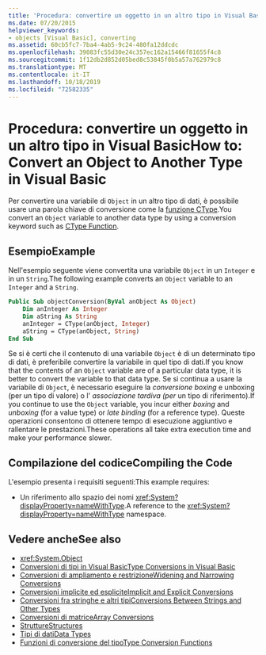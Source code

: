 ```yaml
---
title: 'Procedura: convertire un oggetto in un altro tipo in Visual Basic'
ms.date: 07/20/2015
helpviewer_keywords:
- objects [Visual Basic], converting
ms.assetid: 60cb5fc7-7ba4-4ab5-9c24-480fa12ddcdc
ms.openlocfilehash: 39083fc55d30e24c357ec162a15466f81655f4c8
ms.sourcegitcommit: 1f12db2d852d05bed8c53845f0b5a57a762979c8
ms.translationtype: MT
ms.contentlocale: it-IT
ms.lasthandoff: 10/18/2019
ms.locfileid: "72582335"
---
```

# <a name="how-to-convert-an-object-to-another-type-in-visual-basic"></a><span data-ttu-id="eb908-102">Procedura: convertire un oggetto in un altro tipo in Visual Basic</span><span class="sxs-lookup"><span data-stu-id="eb908-102">How to: Convert an Object to Another Type in Visual Basic</span></span>
<span data-ttu-id="eb908-103">Per convertire una variabile di `Object` in un altro tipo di dati, è possibile usare una parola chiave di conversione come la [funzione CType](../../../../visual-basic/language-reference/functions/ctype-function.md).</span><span class="sxs-lookup"><span data-stu-id="eb908-103">You convert an `Object` variable to another data type by using a conversion keyword such as [CType Function](../../../../visual-basic/language-reference/functions/ctype-function.md).</span></span>  
  
## <a name="example"></a><span data-ttu-id="eb908-104">Esempio</span><span class="sxs-lookup"><span data-stu-id="eb908-104">Example</span></span>  
 <span data-ttu-id="eb908-105">Nell'esempio seguente viene convertita una variabile `Object` in un `Integer` e in un `String`.</span><span class="sxs-lookup"><span data-stu-id="eb908-105">The following example converts an `Object` variable to an `Integer` and a `String`.</span></span>  
  
```vb  
Public Sub objectConversion(ByVal anObject As Object)  
    Dim anInteger As Integer  
    Dim aString As String  
    anInteger = CType(anObject, Integer)  
    aString = CType(anObject, String)  
End Sub  
```  
  
 <span data-ttu-id="eb908-106">Se si è certi che il contenuto di una variabile `Object` è di un determinato tipo di dati, è preferibile convertire la variabile in quel tipo di dati.</span><span class="sxs-lookup"><span data-stu-id="eb908-106">If you know that the contents of an `Object` variable are of a particular data type, it is better to convert the variable to that data type.</span></span> <span data-ttu-id="eb908-107">Se si continua a usare la variabile di `Object`, è necessario eseguire la *conversione boxing* e unboxing (per un tipo di valore) o l' *associazione tardiva* *(per* un tipo di riferimento).</span><span class="sxs-lookup"><span data-stu-id="eb908-107">If you continue to use the `Object` variable, you incur either *boxing* and *unboxing* (for a value type) or *late binding* (for a reference type).</span></span> <span data-ttu-id="eb908-108">Queste operazioni consentono di ottenere tempo di esecuzione aggiuntivo e rallentare le prestazioni.</span><span class="sxs-lookup"><span data-stu-id="eb908-108">These operations all take extra execution time and make your performance slower.</span></span>  
  
## <a name="compiling-the-code"></a><span data-ttu-id="eb908-109">Compilazione del codice</span><span class="sxs-lookup"><span data-stu-id="eb908-109">Compiling the Code</span></span>  
 <span data-ttu-id="eb908-110">L'esempio presenta i requisiti seguenti:</span><span class="sxs-lookup"><span data-stu-id="eb908-110">This example requires:</span></span>  
  
- <span data-ttu-id="eb908-111">Un riferimento allo spazio dei nomi <xref:System?displayProperty=nameWithType>.</span><span class="sxs-lookup"><span data-stu-id="eb908-111">A reference to the <xref:System?displayProperty=nameWithType> namespace.</span></span>  
  
## <a name="see-also"></a><span data-ttu-id="eb908-112">Vedere anche</span><span class="sxs-lookup"><span data-stu-id="eb908-112">See also</span></span>

- <xref:System.Object>
- [<span data-ttu-id="eb908-113">Conversioni di tipi in Visual Basic</span><span class="sxs-lookup"><span data-stu-id="eb908-113">Type Conversions in Visual Basic</span></span>](../../../../visual-basic/programming-guide/language-features/data-types/type-conversions.md)
- [<span data-ttu-id="eb908-114">Conversioni di ampliamento e restrizione</span><span class="sxs-lookup"><span data-stu-id="eb908-114">Widening and Narrowing Conversions</span></span>](../../../../visual-basic/programming-guide/language-features/data-types/widening-and-narrowing-conversions.md)
- [<span data-ttu-id="eb908-115">Conversioni implicite ed esplicite</span><span class="sxs-lookup"><span data-stu-id="eb908-115">Implicit and Explicit Conversions</span></span>](../../../../visual-basic/programming-guide/language-features/data-types/implicit-and-explicit-conversions.md)
- [<span data-ttu-id="eb908-116">Conversioni fra stringhe e altri tipi</span><span class="sxs-lookup"><span data-stu-id="eb908-116">Conversions Between Strings and Other Types</span></span>](../../../../visual-basic/programming-guide/language-features/data-types/conversions-between-strings-and-other-types.md)
- [<span data-ttu-id="eb908-117">Conversioni di matrice</span><span class="sxs-lookup"><span data-stu-id="eb908-117">Array Conversions</span></span>](../../../../visual-basic/programming-guide/language-features/data-types/array-conversions.md)
- [<span data-ttu-id="eb908-118">Strutture</span><span class="sxs-lookup"><span data-stu-id="eb908-118">Structures</span></span>](../../../../visual-basic/programming-guide/language-features/data-types/structures.md)
- [<span data-ttu-id="eb908-119">Tipi di dati</span><span class="sxs-lookup"><span data-stu-id="eb908-119">Data Types</span></span>](../../../../visual-basic/language-reference/data-types/index.md)
- [<span data-ttu-id="eb908-120">Funzioni di conversione del tipo</span><span class="sxs-lookup"><span data-stu-id="eb908-120">Type Conversion Functions</span></span>](../../../../visual-basic/language-reference/functions/type-conversion-functions.md)
